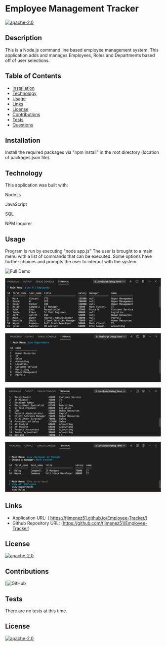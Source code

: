 # Employee Management Tracker

[![apache-2.0](https://img.shields.io/badge/license-apache--2.0-green?style=plastic)](https://www.apache.org/licenses/LICENSE-2.0)

## Description

  This is a Node.js command line based employee management system. This application adds and manages Employees, Roles and Departments based off of user selections.

## Table of Contents
  * [Installation](#installation)
  * [Technology](#technology)
  * [Usage](#usage)
  * [Links](#links)
  * [License](#license)
  * [Contributions](#contributions)
  * [Tests](#tests)
  * [Questions](#questions)
  
  
## Installation

  Install the required packages via "npm install" in the root directory (location of packages.json file).

## Technology

  This application was built with:

  Node.js

  JavaScript

  SQL

  NPM Inquirer

## Usage

  Program is run by executing "node app.js"
  The user is brought to a main menu with a list of commands that can be executed. Some options have further choices and prompts the user to interact with the system.

  ![Full Demo](./assets/trackerdemo.gif?raw=true "Full Demo Gif")

  ![All Employees](./assets/viewemplo.png?raw=true "All Employees")

  ![All departments](./assets/viewdepart.png?raw=true "All departments")

  ![All roles](./assets/viewroles.png?raw=true "All roles")

  ![All Employees by Manager](./assets/viewempbymang.png?raw=true "All Employees by Manager")

 ## Links
 
  * Application URL: ( https://fjimenez51.github.io/Employee-Tracker/)
  * Github Repository URL: (https://github.com/fjimenez51/Employee-Tracker)

## License

  [![apache-2.0](https://img.shields.io/badge/license-apache--2.0-green?style=plastic)](https://www.apache.org/licenses/LICENSE-2.0)

## Contributions

  [![GitHub](https://github.com/pat31477)
## Tests

  There are no tests at this time.



## License

  [![apache-2.0](https://img.shields.io/badge/license-apache--2.0-green?style=plastic)](https://www.apache.org/licenses/LICENSE-2.0)
